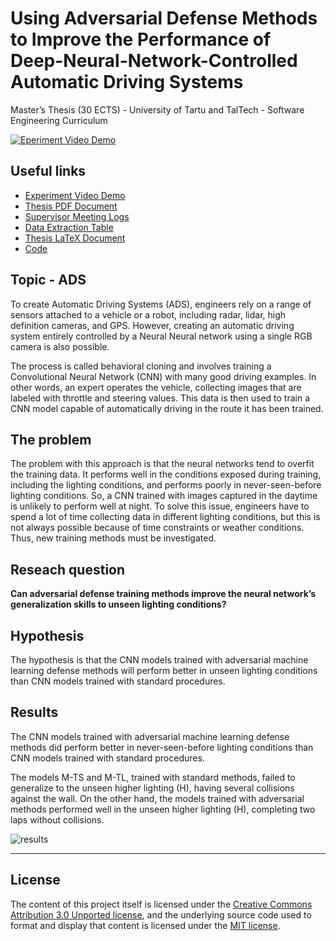 # Using Adversarial Defense Methods to Improve the Performance of Deep-Neural-Network-Controlled Automatic Driving Systems

Master’s Thesis (30 ECTS) - University of Tartu and TalTech - Software Engineering Curriculum

[![Eperiment Video Demo](https://user-images.githubusercontent.com/8085864/163942155-b5d5670f-08c3-4303-a227-5c4a658a8024.png)](https://youtu.be/A_dHfvMgd-w)

## Useful links

* [Experiment Video Demo](https://youtu.be/A_dHfvMgd-w)
* [Thesis PDF Document](PDF/Camara_Software_Engineering_2022.pdf)
* [Supervisor Meeting Logs](supervisor-meetings-logs/README.md)
* [Data Extraction Table](https://docs.google.com/spreadsheets/d/1hK-wXvBYuIYqfd0BKTh8oYs5C-CKyelPAqyBtdPVJfQ/edit?usp=sharing)
* [Thesis LaTeX Document](https://www.overleaf.com/read/fczpcqqmknvp)
* [Code](code/README.md)


## Topic - ADS
To create Automatic Driving Systems (ADS), engineers rely on a range of sensors attached to a vehicle or a robot, including radar, lidar, high definition cameras, and GPS. However, creating an automatic driving system entirely controlled by a Neural Neural network using a single RGB camera is also possible.

The process is called behavioral cloning and involves training a Convolutional Neural Network (CNN) with many good driving examples. In other words, an expert operates the vehicle, collecting images that are labeled with throttle and steering values. This data is then used to train a CNN model capable of automatically driving in the route it has been trained. 

## The problem

The problem with this approach is that the neural networks tend to overfit the training data. It performs well in the conditions exposed during training, including the lighting conditions, and performs poorly in never-seen-before lighting conditions. So, a CNN trained with images captured in the daytime is unlikely to perform well at night. To solve this issue, engineers have to spend a lot of time collecting data in different lighting conditions, but this is not always possible because of time constraints or weather conditions. Thus, new training methods must be investigated.

## Reseach question

**Can adversarial defense training methods improve the neural network’s generalization skills to unseen lighting conditions?**

## Hypothesis

The hypothesis is that the CNN models trained with adversarial machine learning defense methods will perform better in unseen lighting conditions than CNN models trained with standard procedures. 

## Results

The CNN models trained with adversarial machine learning defense methods did perform better in never-seen-before lighting conditions than CNN models trained with standard procedures. 

The models M-TS and M-TL, trained with standard methods, failed to generalize to the unseen higher lighting (H), having several collisions against the wall. On the other hand, the models trained with adversarial methods performed well in the unseen higher lighting (H), completing two laps without collisions. 

![results](https://user-images.githubusercontent.com/8085864/163939722-257b463f-7ff8-467e-8aad-af7eb5cb658c.png)

<hr>


## License

The content of this project itself is licensed under the [Creative Commons Attribution 3.0 Unported license](https://creativecommons.org/licenses/by/3.0/), and the underlying source code used to format and display that content is licensed under the [MIT license](LICENSE.md).